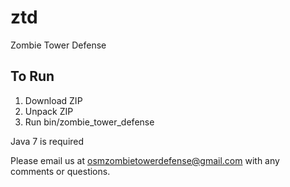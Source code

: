 ztd
===

Zombie Tower Defense

To Run
------
1. Download ZIP
2. Unpack ZIP
3. Run bin/zombie_tower_defense

Java 7 is required

Please email us at osmzombietowerdefense@gmail.com with any comments or questions.
